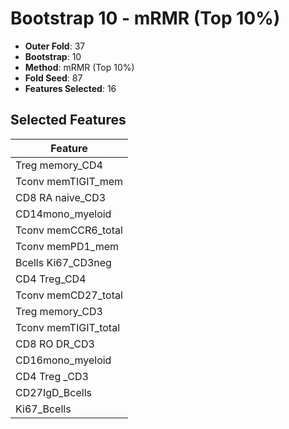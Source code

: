 # Bootstrap 10 - mRMR (Top 10%)

- **Outer Fold**: 37
- **Bootstrap**: 10
- **Method**: mRMR (Top 10%)
- **Fold Seed**: 87
- **Features Selected**: 16

## Selected Features

| Feature |
|---------|
| Treg memory_CD4 |
| Tconv memTIGIT_mem |
| CD8 RA naive_CD3 |
| CD14mono_myeloid |
| Tconv memCCR6_total |
| Tconv memPD1_mem |
| Bcells Ki67_CD3neg |
| CD4 Treg_CD4 |
| Tconv memCD27_total |
| Treg memory_CD3 |
| Tconv memTIGIT_total |
| CD8 RO DR_CD3 |
| CD16mono_myeloid |
| CD4 Treg _CD3 |
| CD27IgD_Bcells |
| Ki67_Bcells |

